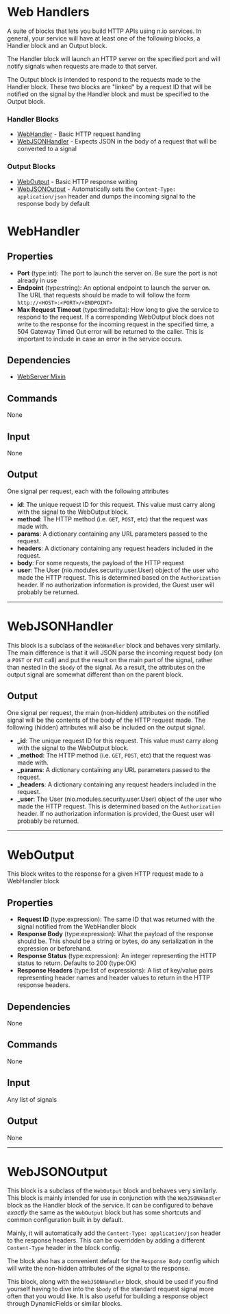 Web Handlers
===========

A suite of blocks that lets you build HTTP APIs using n.io services. In general, your service will have at least one of the following blocks, a Handler block and an Output block. 

The Handler block will launch an HTTP server on the specified port and will notify signals when requests are made to that server. 

The Output block is intended to respond to the requests made to the Handler block. These two blocks are "linked" by a request ID that will be notified on the signal by the Handler block and must be specified to the Output block.

### Handler Blocks
 * [WebHandler](#webhandler) - Basic HTTP request handling
 * [WebJSONHandler](#webjsonhandler) - Expects JSON in the body of a request that will be converted to a signal
 
### Output Blocks
 * [WebOutput](#weboutput) - Basic HTTP response writing
 * [WebJSONOutput](#webjsonoutput) - Automatically sets the `Content-Type: application/json` header and dumps the incoming signal to the response body by default
 
WebHandler
==========

Properties
----------
 * **Port** (type:int): The port to launch the server on. Be sure the port is not already in use
 * **Endpoint** (type:string): An optional endpoint to launch the server on. The URL that requests should be made to will follow the form `http://<HOST>:<PORT>/<ENDPOINT>`
 * **Max Request Timeout** (type:timedelta): How long to give the service to respond to the request. If a corresponding WebOutput block does not write to the response for the incoming request in the specified time, a 504 Gateway Timed Out error will be returned to the caller. This is important to include in case an error in the service occurs.

Dependencies
------------
 * [WebServer Mixin](https://github.com/nio-blocks/mixins/tree/master/web_server)

Commands
--------
None

Input
-----
None

Output
------
One signal per request, each with the following attributes

 * **id**: The unique request ID for this request. This value must carry along with the signal to the WebOutput block.
 * **method**: The HTTP method (i.e. `GET`, `POST`, etc) that the request was made with.
 * **params**: A dictionary containing any URL parameters passed to the request.
 * **headers**: A dictionary containing any request headers included in the request.
 * **body**: For some requests, the payload of the HTTP request
 * **user**: The User (nio.modules.security.user.User) object of the user who made the HTTP request. This is determined based on the `Authorization` header. If no authorization information is provided, the Guest user will probably be returned.

***

WebJSONHandler
==============

This block is a subclass of the `WebHandler` block and behaves very similarly. The main difference is that it will JSON parse the incoming request body (on a `POST` or `PUT` call) and put the result on the main part of the signal, rather than nested in the `$body` of the signal. As a result, the attributes on the output signal are somewhat different than on the parent block.

Output
------
One signal per request, the main (non-hidden) attributes on the notified signal will be the contents of the body of the HTTP request made. The following (hidden) attributes will also be included on the output signal.

 * **_id**: The unique request ID for this request. This value must carry along with the signal to the WebOutput block.
 * **_method**: The HTTP method (i.e. `GET`, `POST`, etc) that the request was made with.
 * **_params**: A dictionary containing any URL parameters passed to the request.
 * **_headers**: A dictionary containing any request headers included in the request.
 * **_user**: The User (nio.modules.security.user.User) object of the user who made the HTTP request. This is determined based on the `Authorization` header. If no authorization information is provided, the Guest user will probably be returned.

***

WebOutput
=========

This block writes to the response for a given HTTP request made to a WebHandler block

Properties
----------
 * **Request ID** (type:expression): The same ID that was returned with the signal notified from the WebHandler block
 * **Response Body** (type:expression): What the payload of the response should be. This should be a string or bytes, do any serialization in the expression or beforehand.
 * **Response Status** (type:expression): An integer representing the HTTP status to return. Defaults to 200 (type:OK)
 * **Response Headers** (type:list of expressions): A list of key/value pairs representing header names and header values to return in the HTTP response headers.

Dependencies
------------
None

Commands
--------
None

Input
-----
Any list of signals

Output
------
None

***

WebJSONOutput
=============

This block is a subclass of the `WebOutput` block and behaves very similarly. This block is mainly intended for use in conjunction with the `WebJSONHandler` block as the Handler block of the service. It can be configured to behave *exactly* the same as the `WebOutput` block but has some shortcuts and common configuration built in by default.

Mainly, it will automatically add the `Content-Type: application/json` header to the response headers. This can be overridden by adding a different `Content-Type` header in the block config. 

The block also has a convenient default for the `Response Body` config which will write the non-hidden attributes of the signal to the response.

This block, along with the `WebJSONHandler` block, should be used if you find yourself having to dive into the `$body` of the standard request signal more often that you would like. It is also useful for building a response object through DynamicFields or similar blocks.
